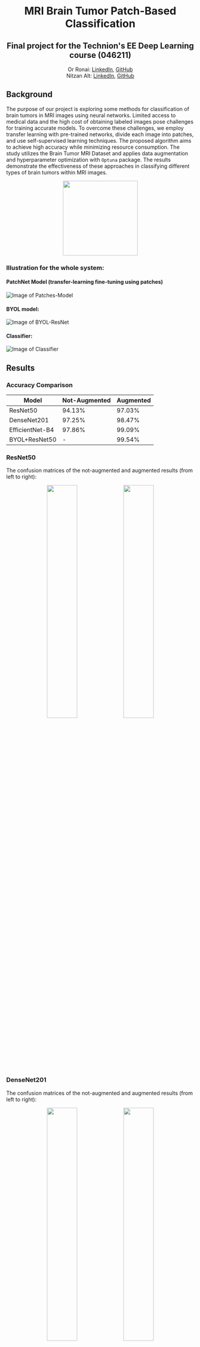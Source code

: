<h1 align="center">MRI Brain Tumor Patch-Based Classification</h1>
<h2 align="center">Final project for the Technion's EE Deep Learning course (046211)</h2> 
  <p align="center">
    Or Ronai: <a href="https://www.linkedin.com/in/orronai/">LinkedIn</a>, <a href="https://github.com/orronai">GitHub</a>
  <br>
    Nitzan Alt: <a href="https://www.linkedin.com/in/nitzan-alt-520767234/">LinkedIn</a>, <a href="https://github.com/NitzanAlt">GitHub</a>
  </p>


## Background
The purpose of our project is exploring some methods for classification of brain tumors in MRI images using neural networks.
Limited access to medical data and the high cost of obtaining labeled images pose challenges for training accurate models. To overcome these challenges, we employ transfer learning with pre-trained networks, divide each image into patches, and use self-supervised learning techniques. The proposed algorithm aims to achieve high accuracy while minimizing resource consumption. The study utilizes the Brain Tumor MRI Dataset and applies data augmentation and hyperparameter optimization with `Optuna` package. The results demonstrate the effectiveness of these approaches in classifying different types of brain tumors within MRI
images.

<p align="middle">
  <img src="./assets/patches_split.gif" height="200">
</p>

### Illustration for the whole system:
#### PatchNet Model (transfer-learning fine-tuning using patches)
![Image of Patches-Model](./assets/patches_model.jpg)

#### BYOL model: 
![Image of BYOL-ResNet](./assets/BYOL_explain.jpg)

#### Classifier:
![Image of Classifier](./assets/BYOL_net.jpg)

## Results
###  Accuracy Comparison
<div align="center">
  
  |Model| Not-Augmented | Augmented|
  |-----|-----|-----|
  |ResNet50| 94.13%| 97.03%|
  | DenseNet201| 97.25%| 98.47%|
  | EfficientNet-B4| 97.86%| 99.09%|
  | BYOL+ResNet50| -| 99.54%|

</div>

### ResNet50
The confusion matrices of the not-augmented and augmented results (from left to right):
<p align="middle">
  <img src="./assets/confussion_matrix/CM-resnet-not-augmented.png" width="40%" />
  <img src="./assets/confussion_matrix/CM-resnet-augmented.png" width="40%" /> 
</p>

### DenseNet201
The confusion matrices of the not-augmented and augmented results (from left to right):
<p align="middle">
  <img src="./assets/confussion_matrix/CM-densenet-not-augmented.png" width="40%" />
  <img src="./assets/confussion_matrix/CM-densenet-augmented.png" width="40%" /> 
</p>

### EfficientNet-B4
The confusion matrices of the not-augmented and augmented results (from left to right):
<p align="middle">
  <img src="./assets/confussion_matrix/CM-efficientnet-not-augmented.png" width="40%" />
  <img src="./assets/confussion_matrix/CM-efficientnet-augmented.png" width="40%" /> 
</p>

### BYOL+ResNet50
The confusion matrices of the augmented results:
<p align="middle">
  <img src="./assets/confussion_matrix/CM-byol-augmented.png" width="40%" />
</p>

#### t-SNE on 500 random test images representation 
<p align="middle">
  <img src="./outputs/'t-SNE_BYOL-2D'.png" width="40%" />
  <img src="./outputs/'t-SNE_BYOL-3D'.png" width="40%" /> 
</p>


## Files In The Repository
|File name| Purpsoe|
|---------------------------------------------------------------|-----------------------------------------------------------------|
|`dataset_preprocessing/train_validation_split.py`| Script in order to split the dataset into train-validation-test|
| `code/utils/*.py`| Save trained model for each run, save the results, and get the dataset loaders|
| `code/models/*.py`| The `PatchNet`, `BYOL` and `Classifier` models|
| `code/train.py`| Application for training each model|
| `code/optuna_train.py`| Application for finding the best hyperparameters for each model with `Optuna`|
| `code/main_*.ipynb`| Notebooks which include all data processing, training, and inference|

## Installation
1. Clone the repository
2. Install the basic packages using the provided `environment.yml` file by running: `conda env create -f environment.yml`.
3. Alternatively, you can install all the requiered packages with `pip install -r requirements.txt`.

### Prerequisites
|Library         | Version |
|--------------------|----|
|`Python`| `3.6.13 (Anaconda3)`|
|`efficientnet_pytorch`| `0.7.1`|
|`kornia`| `0.6.8`|
|`matplotlib`| `3.3.4`|
|`numpy`| `1.19.5`|
|`optuna`| `3.0.6`|
|`Pillow`| `8.4.0`|
|`scikit_learn`| `0.24.2`|
|`torch`| `1.10.2`|
|`torchvision`| `0.11.3`|
|`tqdm`| `4.64.1`|

### Run The Model
In order to train the model and choose the hyperparameters according to `Optuna` suggestion, run the following functions: `run_experiments` and `train_model`.

If necessary, load the trained weights of the wanted model (`ResNet50`, `DenseNet201`, `EfficientNet-B4` or `Byol-ResNet`).

If you want to add new model to `PatchNet`, in `code/models/model.py` file, under `PatchNet` Class, add your model, or model name.
Alternatively, if you want to add model to `BYOL`, in `code/models/byol_net.py` file, under `ByolNet` Class, add your model, or model name.

## Sources & References
### Sources
* The dataset was taken from Kaggle [Brain Tumor MRI Dataset](https://www.kaggle.com/datasets/masoudnickparvar/brain-tumor-mri-dataset).
* The code originally was adapted from the following [Brain MRI Classification using PyTorch EfficientNetB0](https://debuggercafe.com/brain-mri-classification-using-pytorch-efficientnetb0/).
* The BYOL code was adapted from the following pytorch implementation of [byol_pytorch](https://github.com/lucidrains/byol-pytorch/blob/master/byol_pytorch/byol_pytorch.py).
### Refrences
* [Bootstrap Your Own Latent: A New Approach to Self-Supervised Learning](https://arxiv.org/abs/2006.07733). 
* [Densely Connected Convolutional Networks](https://arxiv.org/abs/1608.06993v5).
* [EfficientNet: Rethinking Model Scaling for Convolutional Neural Networks](https://arxiv.org/abs/1905.11946).
* [Deep Residual Learning for Image Recognition](https://arxiv.org/abs/1512.03385).
